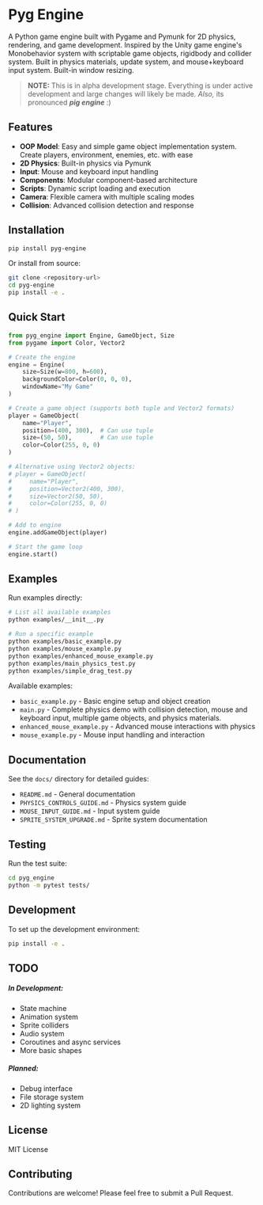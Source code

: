 # Pyg Engine

A Python game engine built with Pygame and Pymunk for 2D physics, rendering, and game development.
Inspired by the Unity game engine's Monobehavior system with scriptable game objects, rigidbody and collider system.
Built in physics materials, update system, and mouse+keyboard input system. Built-in window resizing.


> **NOTE:** This is in alpha development stage. Everything is under active development and large changes will likely be made.
> _Also,_ its pronounced _**pig engine**_ :)

## Features

- **OOP Model**: Easy and simple game object implementation system. Create players, environment, enemies, etc. with ease
- **2D Physics**: Built-in physics via Pymunk
- **Input**: Mouse and keyboard input handling
- **Components**: Modular component-based architecture
- **Scripts**: Dynamic script loading and execution
- **Camera**: Flexible camera with multiple scaling modes
- **Collision**: Advanced collision detection and response

## Installation

```bash
pip install pyg-engine
```

Or install from source:

```bash
git clone <repository-url>
cd pyg-engine
pip install -e .
```

## Quick Start

```python
from pyg_engine import Engine, GameObject, Size
from pygame import Color, Vector2

# Create the engine
engine = Engine(
    size=Size(w=800, h=600),
    backgroundColor=Color(0, 0, 0),
    windowName="My Game"
)

# Create a game object (supports both tuple and Vector2 formats)
player = GameObject(
    name="Player",
    position=(400, 300),  # Can use tuple
    size=(50, 50),        # Can use tuple
    color=Color(255, 0, 0)
)

# Alternative using Vector2 objects:
# player = GameObject(
#     name="Player",
#     position=Vector2(400, 300),
#     size=Vector2(50, 50),
#     color=Color(255, 0, 0)
# )

# Add to engine
engine.addGameObject(player)

# Start the game loop
engine.start()
```

## Examples

Run examples directly:

```bash
# List all available examples
python examples/__init__.py

# Run a specific example
python examples/basic_example.py
python examples/mouse_example.py
python examples/enhanced_mouse_example.py
python examples/main_physics_test.py
python examples/simple_drag_test.py
```

Available examples:
- `basic_example.py` - Basic engine setup and object creation
- `main.py` - Complete physics demo with collision detection, mouse and keyboard input, multiple game objects, and physics materials.
- `enhanced_mouse_example.py` - Advanced mouse interactions with physics
- `mouse_example.py` - Mouse input handling and interaction

## Documentation

See the `docs/` directory for detailed guides:

- `README.md` - General documentation
- `PHYSICS_CONTROLS_GUIDE.md` - Physics system guide
- `MOUSE_INPUT_GUIDE.md` - Input system guide
- `SPRITE_SYSTEM_UPGRADE.md` - Sprite system documentation

## Testing

Run the test suite:

```bash
cd pyg_engine
python -m pytest tests/
```

## Development

To set up the development environment:

```bash
pip install -e .
```

## TODO
##### In Development:
- State machine
- Animation system
- Sprite colliders
- Audio system
- Coroutines and async services
- More basic shapes

##### Planned:
- Debug interface
- File storage system
- 2D lighting system


## License

MIT License

## Contributing

Contributions are welcome! Please feel free to submit a Pull Request.
